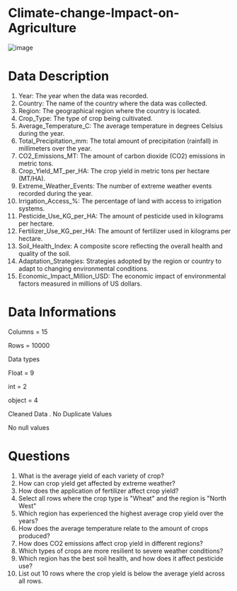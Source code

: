 # Climate-change-Impact-on-Agriculture
![image](https://github.com/user-attachments/assets/aeb6c7b1-9248-47c5-9517-441981641754)


# Data Description
1.	Year: The year when the data was recorded.
2.	Country: The name of the country where the data was collected.
3.	Region: The geographical region where the country is located.
4.	Crop_Type: The type of crop being cultivated.
5.	Average_Temperature_C: The average temperature in degrees Celsius during the year.
6.	Total_Precipitation_mm: The total amount of precipitation (rainfall) in millimeters over the year.
7.	CO2_Emissions_MT: The amount of carbon dioxide (CO2) emissions in metric tons.
8.	Crop_Yield_MT_per_HA: The crop yield in metric tons per hectare (MT/HA).
9.	Extreme_Weather_Events: The number of extreme weather events recorded during the year.
10.	Irrigation_Access_%: The percentage of land with access to irrigation systems.
11.	Pesticide_Use_KG_per_HA: The amount of pesticide used in kilograms per hectare.
12.	Fertilizer_Use_KG_per_HA: The amount of fertilizer used in kilograms per hectare.
13.	Soil_Health_Index: A composite score reflecting the overall health and quality of the soil.
14.	Adaptation_Strategies: Strategies adopted by the region or country to adapt to changing environmental conditions.
15.	Economic_Impact_Million_USD: The economic impact of environmental factors measured in millions of US dollars.

# Data Informations
Columns = 15

Rows = 10000

Data types
 
   Float = 9
  
   int = 2
  
   object = 4

Cleaned Data . No Duplicate Values

No null values

# Questions
1.	What is the average yield of each variety of crop?
2.	How can crop yield get affected by extreme weather?
3.	How does the application of fertilizer affect crop yield? 
4.	Select all rows where the crop type is "Wheat" and the region is "North West"
5.	Which region has experienced the highest average crop yield over the years?
6.	How does the average temperature relate to the amount of crops produced?
7.	How does CO2 emissions affect crop yield in different regions?
8.	Which types of crops are more resilient to severe weather conditions?
9.	Which region has the best soil health, and how does it affect pesticide use?
10.	List out 10 rows where the crop yield is below the average yield across all rows.
